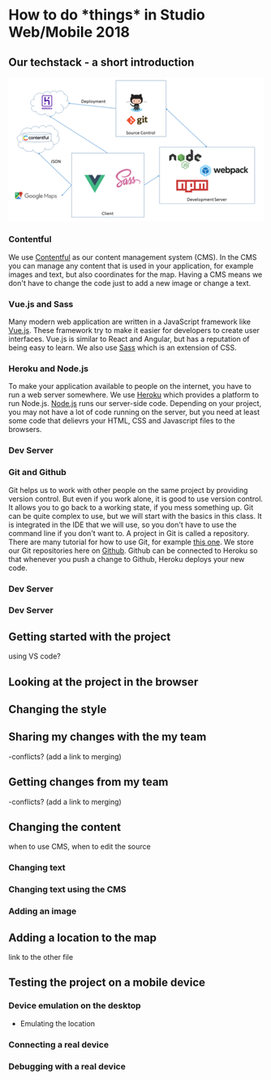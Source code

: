 
# How to do \*things\* in Studio Web/Mobile 2018
## Our techstack - a short introduction
![Techstack](/public/techstack.png "Techstack")

### Contentful
We use [Contentful](https://www.contentful.com/) as our content management system (CMS). In the CMS you can manage any content that is used in your application, for example images and text, but also coordinates for the map. Having a CMS means we don't have to change the code just to add a new image or change a text.

### Vue.js and Sass
Many modern web application are written in a JavaScript framework like [Vue.js](https://vuejs.org/). These framework try to make it easier for developers to create user interfaces. Vue.js is similar to React and Angular, but has a reputation of being easy to learn. We also use [Sass](https://sass-lang.com/) which is an extension of CSS.
 
### Heroku and Node.js
To make your application available to people on the internet, you have to run a web server somewhere. We use [Heroku](https://dashboard.heroku.com/) which provides a platform to run Node.js. [Node.js](https://nodejs.org/en/) runs our server-side code. Depending on your project, you may not have a lot of code running on the server, but you need at least some code that delievrs your HTML, CSS and Javascript files to the browsers.

### Dev Server

### Git and Github
Git helps us to work with other people on the same project by providing version control. But even if you work alone, it is good to use version control. It allows you to go back to a working state, if you mess something up. Git can be quite complex to use, but we will start with the basics in this class. It is integrated in the IDE that we will use, so you don't have to use the command line if you don't want to. A project in Git is called a repository.
There are many tutorial for how to use Git, for example [this one](https://www.atlassian.com/git/tutorials).
We store our Git repositories here on [Github](https://github.com/). Github can be connected to Heroku so that whenever you push a change to Github, Heroku deploys your new code.

### Dev Server

### Dev Server


## Getting started with the project
using VS code?

## Looking at the project in the browser

## Changing the style

## Sharing my changes with the my team
-conflicts? (add a link to merging)

## Getting changes from my team
-conflicts? (add a link to merging)

## Changing the content
when to use CMS, when to edit the source
### Changing text
### Changing text using the CMS
### Adding an image

## Adding a location to the map
link to the other file

## Testing the project on a mobile device
### Device emulation on the desktop
* Emulating the location
### Connecting a real device
### Debugging with a real device



